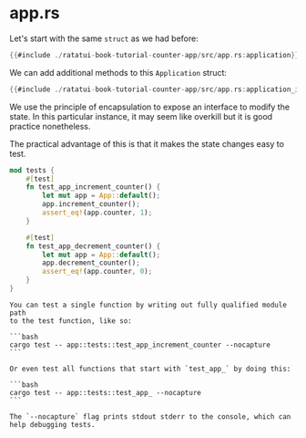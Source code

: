 # app.rs

Let's start with the same `struct` as we had before:

```rust
{{#include ./ratatui-book-tutorial-counter-app/src/app.rs:application}}
```

We can add additional methods to this `Application` struct:

```rust
{{#include ./ratatui-book-tutorial-counter-app/src/app.rs:application_impl}}
```

We use the principle of encapsulation to expose an interface to modify the state. In this particular
instance, it may seem like overkill but it is good practice nonetheless.

The practical advantage of this is that it makes the state changes easy to test.

```rust
mod tests {
    #[test]
    fn test_app_increment_counter() {
        let mut app = App::default();
        app.increment_counter();
        assert_eq!(app.counter, 1);
    }

    #[test]
    fn test_app_decrement_counter() {
        let mut app = App::default();
        app.decrement_counter();
        assert_eq!(app.counter, 0);
    }
}
```

````admonish tip
You can test a single function by writing out fully qualified module path
to the test function, like so:

```bash
cargo test -- app::tests::test_app_increment_counter --nocapture
```

Or even test all functions that start with `test_app_` by doing this:

```bash
cargo test -- app::tests::test_app_ --nocapture
```

The `--nocapture` flag prints stdout stderr to the console, which can help debugging tests.
````

